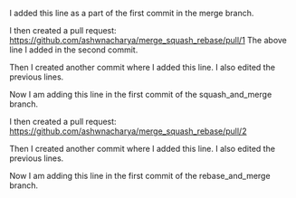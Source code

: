 I added this line as a part of the first commit in the  merge branch.

I then created a pull request:
https://github.com/ashwnacharya/merge_squash_rebase/pull/1
The above line I added in the second commit.

Then I created another commit where I added this line. I also edited the previous lines.

Now I am adding this line in the first commit of the squash_and_merge branch.

I then created a pull request:
https://github.com/ashwnacharya/merge_squash_rebase/pull/2

Then I created another commit where I added this line. I also edited the previous lines.


Now I am adding this line in the first commit of the rebase_and_merge branch.

